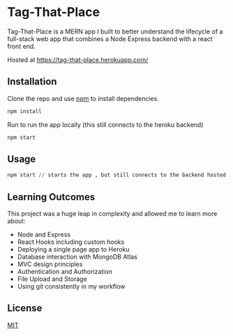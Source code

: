 # Tag-That-Place

Tag-That-Place is a MERN app I built to better understand the lifecycle of a full-stack web app that combines a Node Express backend with a react front end. 

Hosted at https://tag-that-place.herokuapp.com/ 
## Installation

Clone the repo and use [npm](https://www.npmjs.com/) to install dependencies.

```bash
npm install
```
Run to run the app locally (this still connects to the heroku backend)
```bash
npm start
```


## Usage

```python
npm start // starts the app , but still connects to the backend hosted on heroku 
```

## Learning Outcomes
This project was a huge leap in complexity and allowed me to learn more about: 
* Node and Express
* React Hooks including custom hooks
* Deploying a single page app to Heroku 
* Database interaction with MongoDB Atlas 
* MVC design principles
* Authentication and Authorization
* File Upload and Storage 
* Using git consistently in my workflow


## License
[MIT](https://choosealicense.com/licenses/mit/)

